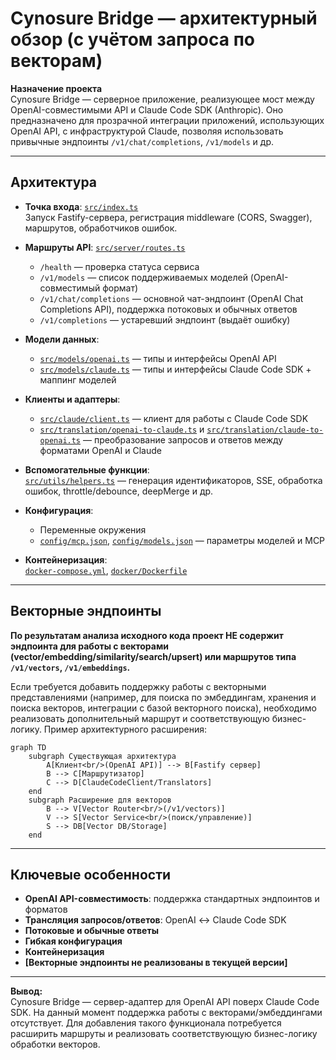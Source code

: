 # Cynosure Bridge — архитектурный обзор (с учётом запроса по векторам)

**Назначение проекта**  
Cynosure Bridge — серверное приложение, реализующее мост между OpenAI-совместимыми API и Claude Code SDK (Anthropic). Оно предназначено для прозрачной интеграции приложений, использующих OpenAI API, с инфраструктурой Claude, позволяя использовать привычные эндпоинты `/v1/chat/completions`, `/v1/models` и др.

---

## Архитектура

- **Точка входа**: [`src/index.ts`](src/index.ts:1)  
  Запуск Fastify-сервера, регистрация middleware (CORS, Swagger), маршрутов, обработчиков ошибок.

- **Маршруты API**: [`src/server/routes.ts`](src/server/routes.ts:1)  
  - `/health` — проверка статуса сервиса
  - `/v1/models` — список поддерживаемых моделей (OpenAI-совместимый формат)
  - `/v1/chat/completions` — основной чат-эндпоинт (OpenAI Chat Completions API), поддержка потоковых и обычных ответов
  - `/v1/completions` — устаревший эндпоинт (выдаёт ошибку)

- **Модели данных**:
  - [`src/models/openai.ts`](src/models/openai.ts:1) — типы и интерфейсы OpenAI API
  - [`src/models/claude.ts`](src/models/claude.ts:1) — типы и интерфейсы Claude Code SDK + маппинг моделей

- **Клиенты и адаптеры**:
  - [`src/claude/client.ts`](src/claude/client.ts:1) — клиент для работы с Claude Code SDK
  - [`src/translation/openai-to-claude.ts`](src/translation/openai-to-claude.ts:1) и [`src/translation/claude-to-openai.ts`](src/translation/claude-to-openai.ts:1) — преобразование запросов и ответов между форматами OpenAI и Claude

- **Вспомогательные функции**:  
  [`src/utils/helpers.ts`](src/utils/helpers.ts:1) — генерация идентификаторов, SSE, обработка ошибок, throttle/debounce, deepMerge и др.

- **Конфигурация**:
  - Переменные окружения
  - [`config/mcp.json`](config/mcp.json), [`config/models.json`](config/models.json) — параметры моделей и MCP

- **Контейнеризация**:  
  [`docker-compose.yml`](docker-compose.yml:1), [`docker/Dockerfile`](docker/Dockerfile:1)

---

## Векторные эндпоинты

**По результатам анализа исходного кода проект НЕ содержит эндпоинта для работы с векторами (vector/embedding/similarity/search/upsert) или маршрутов типа `/v1/vectors`, `/v1/embeddings`.**

Если требуется добавить поддержку работы с векторными представлениями (например, для поиска по эмбеддингам, хранения и поиска векторов, интеграции с базой векторного поиска), необходимо реализовать дополнительный маршрут и соответствующую бизнес-логику. Пример архитектурного расширения:

```mermaid
graph TD
    subgraph Существующая архитектура
        A[Клиент<br/>(OpenAI API)] --> B[Fastify сервер]
        B --> C[Маршрутизатор]
        C --> D[ClaudeCodeClient/Translators]
    end
    subgraph Расширение для векторов
        B --> V[Vector Router<br/>(/v1/vectors)]
        V --> S[Vector Service<br/>(поиск/управление)]
        S --> DB[Vector DB/Storage]
    end
```

---

## Ключевые особенности

- **OpenAI API-совместимость**: поддержка стандартных эндпоинтов и форматов
- **Трансляция запросов/ответов**: OpenAI ↔️ Claude Code SDK
- **Потоковые и обычные ответы**
- **Гибкая конфигурация**
- **Контейнеризация**
- **[Векторные эндпоинты не реализованы в текущей версии]**

---

**Вывод:**  
Cynosure Bridge — сервер-адаптер для OpenAI API поверх Claude Code SDK. На данный момент поддержка работы с векторами/эмбеддингами отсутствует. Для добавления такого функционала потребуется расширить маршруты и реализовать соответствующую бизнес-логику обработки векторов.